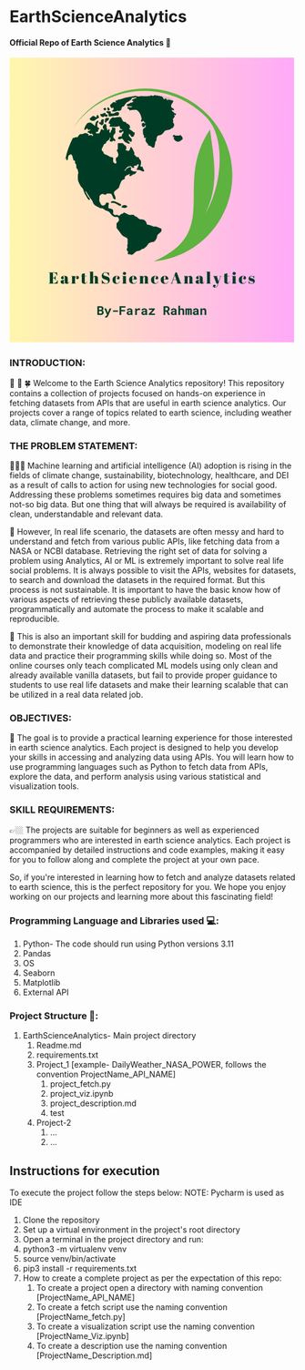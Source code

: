 # EarthScienceAnalytics

#### Official Repo of Earth Science Analytics 🌱

![Official Repo of Earth Science Analytics](EarthScienceAnalytics.png)


### INTRODUCTION:
🌱 🍃 🍀 Welcome to the Earth Science Analytics repository! This repository contains a collection of projects focused on hands-on experience in fetching datasets from APIs that are useful in earth science analytics. Our projects cover a range of topics related to earth science, including weather data, climate change, and more.

### THE PROBLEM STATEMENT:
👩🏻‍💻 Machine learning and artificial intelligence (AI) adoption is rising in the fields of climate
change, sustainability, biotechnology, healthcare, and DEI as a result of calls to action for using
new technologies for social good. Addressing these problems sometimes requires big data and
sometimes not-so big data. But one thing that will always be required is availability of clean,
understandable and relevant data. 

🔎 However, In real life scenario, the datasets are often messy and hard to understand and fetch
from various public APIs, like fetching data from a NASA or NCBI database. Retrieving the
right set of data for solving a problem using Analytics, AI or ML is extremely important to
solve real life social problems. It is always possible to visit the APIs, websites for datasets, to
search and download the datasets in the required format. But this process is not sustainable. It
is important to have the basic know how of various aspects of retrieving these publicly available
datasets, programmatically and automate the process to make it scalable and reproducible. 

🔏 This is also an important skill for budding and aspiring data professionals to demonstrate their
knowledge of data acquisition, modeling on real life data and practice their programming skills
while doing so. Most of the online courses only teach complicated ML models using only clean
and already available vanilla datasets, but fail to provide proper guidance to students to use real
life datasets and make their learning scalable that can be utilized in a real data related job.

### OBJECTIVES:
🎯 The goal is to provide a practical learning experience for those interested in earth science analytics. Each project is designed to help you develop your skills in accessing and analyzing data using APIs. You will learn how to use programming languages such as Python to fetch data from APIs, explore the data, and perform analysis using various statistical and visualization tools.

### SKILL REQUIREMENTS:
👉🏼 The projects are suitable for beginners as well as experienced programmers who are interested in earth science analytics. Each project is accompanied by detailed instructions and code examples, making it easy for you to follow along and complete the project at your own pace.

So, if you're interested in learning how to fetch and analyze datasets related to earth science, this is the perfect repository for you. We hope you enjoy working on our projects and learning more about this fascinating field!


### Programming Language and Libraries used 💻:
  1. Python- The code should run using Python versions 3.11
  2. Pandas
  3. OS
  4. Seaborn
  5. Matplotlib
  6. External API

### Project Structure 🧩:

1. EarthScienceAnalytics- Main project directory
   1. Readme.md
   2. requirements.txt
   3. Project_1 [example- DailyWeather_NASA_POWER, follows the convention ProjectName_API_NAME]
      1. project_fetch.py
      2. project_viz.ipynb
      3. project_description.md
      4. test
   4. Project-2
      1. ...
      2. ...
      
## Instructions for execution 
To execute the project follow the steps below: NOTE: Pycharm is used as IDE

  1. Clone the repository
  2. Set up a virtual environment in the project's root directory
  3. Open a terminal in the project directory and run:
  4. python3 -m virtualenv venv
  5. source venv/bin/activate
  6. pip3 install -r requirements.txt
  7. How to create a complete project as per the expectation of this repo:
     1. To create a project open a directory with naming convention [ProjectName_API_NAME]
     2. To create a fetch script use the naming convention [ProjectName_fetch.py]
     3. To create a visualization script use the naming convention [ProjectName_Viz.ipynb]
     4. To create a description use the naming convention [ProjectName_Description.md]